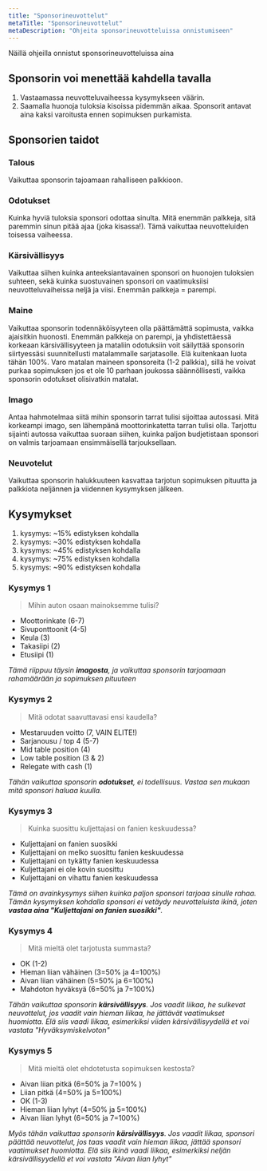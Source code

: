 ```yaml
---
title: "Sponsorineuvottelut"
metaTitle: "Sponsorineuvottelut"
metaDescription: "Ohjeita sponsorineuvotteluissa onnistumiseen"
---
```


Näillä ohjeilla onnistut sponsorineuvotteluissa aina

## Sponsorin voi menettää kahdella tavalla

1. Vastaamassa neuvotteluvaiheessa kysymykseen väärin.
2. Saamalla huonoja tuloksia kisoissa pidemmän aikaa. Sponsorit antavat aina kaksi varoitusta ennen sopimuksen purkamista.

## Sponsorien taidot

### Talous

Vaikuttaa sponsorin tajoamaan rahalliseen palkkioon.

### Odotukset

Kuinka hyviä tuloksia sponsori odottaa sinulta. Mitä enemmän palkkeja, sitä paremmin sinun pitää ajaa (joka kisassa!). Tämä vaikuttaa neuvotteluiden toisessa vaiheessa.

### Kärsivällisyys

Vaikuttaa siihen kuinka anteeksiantavainen sponsori on huonojen tuloksien suhteen, sekä kuinka suostuvainen sponsori on vaatimuksiisi neuvotteluvaiheissa neljä ja viisi. Enemmän palkkeja = parempi.

### Maine

Vaikuttaa sponsorin todennäköisyyteen olla päättämättä sopimusta, vaikka ajaisitkin huonosti. Enemmän palkkeja on parempi, ja yhdistettäessä korkeaan kärsivällisyyteen ja mataliin odotuksiin voit säilyttää sponsorin siirtyessäsi suunnitellusti matalammalle sarjatasolle. Elä kuitenkaan luota tähän 100%. Varo matalan maineen sponsoreita (1-2 palkkia), sillä he voivat purkaa sopimuksen jos et ole 10 parhaan joukossa säännöllisesti, vaikka sponsorin odotukset olisivatkin matalat.

### Imago

Antaa hahmotelmaa siitä mihin sponsorin tarrat tulisi sijoittaa autossasi. Mitä korkeampi imago, sen lähempänä moottorinkatetta tarran tulisi olla. Tarjottu sijainti autossa vaikuttaa suoraan siihen, kuinka paljon budjetistaan sponsori on valmis tarjoamaan ensimmäisellä tarjouksellaan.

### Neuvotelut

Vaikuttaa sponsorin halukkuuteen kasvattaa tarjotun sopimuksen pituutta ja palkkiota neljännen ja viidennen kysymyksen jälkeen.

## Kysymykset

1. kysymys: ~15% edistyksen kohdalla
2. kysymys: ~30% edistyksen kohdalla
3. kysymys: ~45% edistyksen kohdalla
4. kysymys: ~75% edistyksen kohdalla
5. kysymys: ~90% edistyksen kohdalla

### Kysymys 1

> Mihin auton osaan mainoksemme tulisi?

- Moottorinkate (6-7)
- Sivuponttoonit (4-5)
- Keula (3)
- Takasiipi (2)
- Etusiipi (1)

_Tämä riippuu täysin **imagosta**, ja vaikuttaa sponsorin tarjoamaan rahamäärään ja sopimuksen pituuteen_

### Kysymys 2

> Mitä odotat saavuttavasi ensi kaudella?

- Mestaruuden voitto (7, VAIN ELITE!)
- Sarjanousu / top 4 (5-7)
- Mid table position (4)
- Low table position (3 & 2)
- Relegate with cash (1)

_Tähän vaikuttaa sponsorin **odotukset**, ei todellisuus. Vastaa sen mukaan mitä sponsori haluaa kuulla._

### Kysymys 3

> Kuinka suosittu kuljettajasi on fanien keskuudessa?

- Kuljettajani on fanien suosikki
- Kuljettajani on melko suosittu fanien keskuudessa
- Kuljettajani on tykätty fanien keskuudessa
- Kuljettajani ei ole kovin suosittu
- Kuljettajani on vihattu fanien keskuudessa

_Tämä on avainkysymys siihen kuinka paljon sponsori tarjoaa sinulle rahaa. Tämän kysymyksen kohdalla sponsori ei vetäydy neuvotteluista ikinä, joten **vastaa aina "Kuljettajani on fanien suosikki"**._

### Kysymys 4

> Mitä mieltä olet tarjotusta summasta?

- OK (1-2)
- Hieman liian vähäinen (3=50% ja 4=100%)
- Aivan liian vähäinen (5=50% ja 6=100%)
- Mahdoton hyväksyä (6=50% ja 7=100%)

_Tähän vaikuttaa sponsorin **kärsivällisyys**. Jos vaadit liikaa, he sulkevat neuvottelut, jos vaadit vain hieman liikaa, he jättävät vaatimukset huomiotta. Elä siis vaadi liikaa, esimerkiksi viiden kärsivällisyydellä et voi vastata "Hyväksymiskelvoton"_

### Kysymys 5

> Mitä mieltä olet ehdotetusta sopimuksen kestosta?

- Aivan liian pitkä (6=50% ja 7=100% )
- Liian pitkä (4=50% ja 5=100%)
- OK (1-3)
- Hieman liian lyhyt (4=50% ja 5=100%)
- Aivan liian lyhyt (6=50% ja 7=100%)

_Myös tähän vaikuttaa sponsorin **kärsivällisyys**. Jos vaadit liikaa, sponsori päättää neuvottelut, jos taas vaadit vain hieman liikaa, jättää sponsori vaatimukset huomiotta. Elä siis ikinä vaadi liikaa, esimerkiksi neljän kärsivällisyydellä et voi vastata "Aivan liian lyhyt"_
